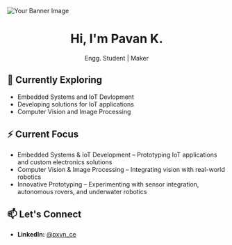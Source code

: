 ![Your Banner Image](https://github.com/pxvn/pxvn/assets/161462414/cb8917b8-f6ca-49b0-aa74-45ba52aa9d72)

<h1 align="center">Hi, I'm Pavan K.</h1>
<p align="center">
Engg. Student | Maker

## 🌱 Currently Exploring

- Embedded Systems and IoT Devlopment
- Developing solutions for IoT applications
- Computer Vision and Image Processing

## ⚡ Current Focus
- Embedded Systems & IoT Development – Prototyping IoT applications and custom electronics solutions
- Computer Vision & Image Processing – Integrating vision with real-world robotics
- Innovative Prototyping – Experimenting with sensor integration, autonomous rovers, and underwater robotics
  
## 📫 Let's Connect

- **LinkedIn:** [@pxvn_ce](https://www.linkedin.com/in/pxvn)
